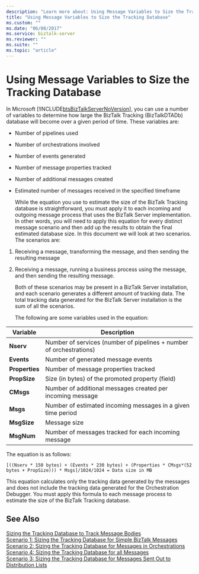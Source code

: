 ```yaml
---
description: "Learn more about: Using Message Variables to Size the Tracking Database"
title: "Using Message Variables to Size the Tracking Database"
ms.custom: ""
ms.date: "06/08/2017"
ms.service: biztalk-server
ms.reviewer: ""
ms.suite: ""
ms.topic: "article"
---
```

# Using Message Variables to Size the Tracking Database
In Microsoft [!INCLUDE[btsBizTalkServerNoVersion](../includes/btsbiztalkservernoversion-md.md)], you can use a number of variables to determine how large the BizTalk Tracking (BizTalkDTADb) database will become over a given period of time. These variables are:  
  
- Number of pipelines used  
  
- Number of orchestrations involved  
  
- Number of events generated  
  
- Number of message properties tracked  
  
- Number of additional messages created  
  
- Estimated number of messages received in the specified timeframe  
  
  While the equation you use to estimate the size of the BizTalk Tracking database is straightforward, you must apply it to each incoming and outgoing message process that uses the BizTalk Server implementation. In other words, you will need to apply this equation for every distinct message scenario and then add up the results to obtain the final estimated database size. In this document we will look at two scenarios. The scenarios are:  
  
1. Receiving a message, transforming the message, and then sending the resulting message  
  
2. Receiving a message, running a business process using the message, and then sending the resulting message.  
  
   Both of these scenarios may be present in a BizTalk Server installation, and each scenario generates a different amount of tracking data. The total tracking data generated for the BizTalk Server installation is the sum of all the scenarios.  
  
   The following are some variables used in the equation:  
  
|Variable|Description|  
|--------------|-----------------|  
|**Nserv**|Number of services (number of pipelines + number of orchestrations)|  
|**Events**|Number of generated message events|  
|**Properties**|Number of message properties tracked|  
|**PropSize**|Size (in bytes) of the promoted property (field)|  
|**CMsgs**|Number of additional messages created per incoming message|  
|**Msgs**|Number of estimated incoming messages in a given time period|  
|**MsgSize**|Message size|  
|**MsgNum**|Number of messages tracked for each incoming message|  
  
 The equation is as follows:  
  
```  
[((Nserv * 150 bytes) + (Events * 230 bytes) + (Properties * CMsgs*(52 bytes + PropSize))) * Msgs]/1024/1024 = Data size in MB  
```  
  
 This equation calculates only the tracking data generated by the messages and does not include the tracking data generated for the Orchestration Debugger. You must apply this formula to each message process to estimate the size of the BizTalk Tracking database.  
  
## See Also  
 [Sizing the Tracking Database to Track Message Bodies](../core/sizing-the-tracking-database-to-track-message-bodies.md)   
 [Scenario 1: Sizing the Tracking Database  for Simple BizTalk Messages](../core/scenario-1-sizing-the-tracking-database-for-simple-biztalk-messages.md)   
 [Scenario 2: Sizing the Tracking Database  for Messages in Orchestrations](../core/scenario-2-sizing-the-tracking-database-for-messages-in-orchestrations.md)   
 [Scenario 4: Sizing the Tracking Database for all Messages](../core/scenario-4-sizing-the-tracking-database-for-all-messages.md)   
 [Scenario 3: Sizing the Tracking Database  for Messages Sent Out to Distribution Lists](../core/scenario-3-size-the-tracking-database-for-messages-sent-to-distribution-lists.md)
